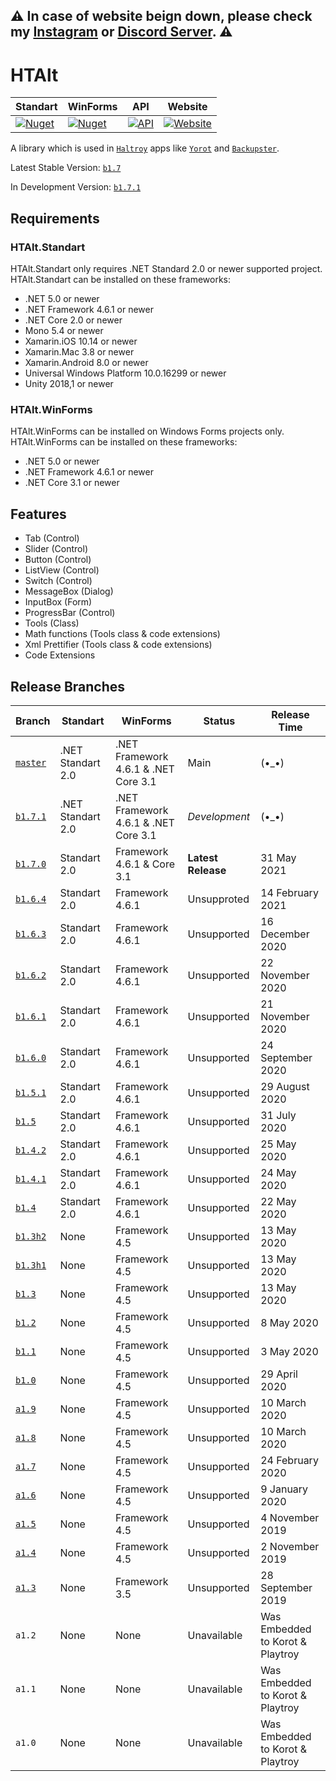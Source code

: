 ## ⚠ In case of website beign down, please check my [Instagram](https://instagram.com/haltroy_) or [Discord Server](https://discord.gg/DjZQEvZ8n5). ⚠
# HTAlt
|Standart|WinForms|API|Website|
|-|-|-|-|
|[![Nuget](https://img.shields.io/nuget/dt/HTAlt.Standart?label=Nuget&style=for-the-badge)](https://www.nuget.org/packages/HTAlt.Standart)|[![Nuget](https://img.shields.io/nuget/dt/HTAlt.WinForms?label=Nuget&style=for-the-badge)](https://www.nuget.org/packages/HTAlt.WinForms)| [![API](https://img.shields.io/badge/HTAlt-API%20Docs-blue?style=for-the-badge)](http://htalt.haltroy.com) | [![Website](https://img.shields.io/badge/haltroy-Website-blue?style=for-the-badge)](https://haltroy.com) |



A library which is used in [`Haltroy`](http://haltroy.com) apps like [`Yorot`](https://github.com/haltroy/Yorot) and [`Backupster`](https://haltroy.com/Backupster.html).

Latest Stable Version: [`b1.7`](https://github.com/Haltroy/HTAlt/releases/tag/b1.7.0)

In Development Version: [`b1.7.1`](https://github.com/Haltroy/HTAlt/releases/tag/b1.7.1)

## Requirements
### HTAlt.Standart
HTAlt.Standart only requires .NET Standard 2.0 or newer supported project. HTAlt.Standart can be installed on these frameworks:
 - .NET 5.0 or newer
 - .NET Framework 4.6.1 or newer
 - .NET Core 2.0 or newer
 - Mono 5.4 or newer
 - Xamarin.iOS 10.14 or newer
 - Xamarin.Mac 3.8 or newer
 - Xamarin.Android 8.0 or newer
 - Universal Windows Platform 10.0.16299 or newer
 - Unity 2018,1 or newer

### HTAlt.WinForms
HTAlt.WinForms can be installed on Windows Forms projects only. HTAlt.WinForms can be installed on these frameworks:
 - .NET 5.0 or newer
 - .NET Framework 4.6.1 or newer
 - .NET Core 3.1 or newer

## Features
 - Tab (Control)
 - Slider (Control)
 - Button (Control)
 - ListView (Control)
 - Switch (Control)
 - MessageBox (Dialog)
 - InputBox (Form)
 - ProgressBar (Control)
 - Tools (Class)
 - Math functions (Tools class & code extensions) 
 - Xml Prettifier (Tools class & code extensions)
 - Code Extensions

 ## Release Branches

| Branch                                                               | Standart | WinForms | Status | Release Time |
|----------------------------------------------------------------------|---------------|---------------------|----------|------------|
| [`master`](https://github.com/haltroy/htalt)              | .NET Standart 2.0 | .NET Framework 4.6.1 & .NET Core 3.1 | Main | (•_•) |
| [`b1.7.1`](https://github.com/haltroy/htalt/tree/b1.7.1) | .NET Standart 2.0 | .NET Framework 4.6.1 & .NET Core 3.1 | *Development* | (•_•) |
| [`b1.7.0`](https://github.com/haltroy/htalt/tree/b1.7.0) | Standart 2.0 | Framework 4.6.1 & Core 3.1 | **Latest Release** | 31 May 2021 |
| [`b1.6.4`](https://github.com/haltroy/htalt/tree/b1.6.4) | Standart 2.0 | Framework 4.6.1 | Unsupproted | 14 February 2021 |
| [`b1.6.3`](https://github.com/haltroy/htalt/tree/b1.6.3) | Standart 2.0 | Framework 4.6.1 | Unsupported | 16 December 2020 |
| [`b1.6.2`](https://github.com/haltroy/htalt/tree/b1.6.2) | Standart 2.0 | Framework 4.6.1 | Unsupported | 22 November 2020 |
| [`b1.6.1`](https://github.com/haltroy/htalt/tree/b1.6.1) | Standart 2.0 | Framework 4.6.1 | Unsupported | 21 November 2020 |
| [`b1.6.0`](https://github.com/haltroy/htalt/tree/b1.6.0) | Standart 2.0 | Framework 4.6.1 | Unsupported | 24 September 2020 |
| [`b1.5.1`](https://github.com/haltroy/htalt/tree/b1.5.1) | Standart 2.0 | Framework 4.6.1 | Unsupported | 29 August 2020 |
| [`b1.5`](https://github.com/haltroy/htalt/tree/b1.5) | Standart 2.0 | Framework 4.6.1 | Unsupported | 31 July 2020 |
| [`b1.4.2`](https://github.com/haltroy/htalt/tree/b1.4.2) | Standart 2.0 | Framework 4.6.1 | Unsupported | 25 May 2020 |
| [`b1.4.1`](https://github.com/haltroy/htalt/tree/b1.4.1) | Standart 2.0 | Framework 4.6.1 | Unsupported | 24 May 2020 |
| [`b1.4`](https://github.com/haltroy/htalt/tree/b1.4) | Standart 2.0 | Framework 4.6.1 | Unsupported | 22 May 2020 |
| [`b1.3h2`](https://github.com/haltroy/htalt/tree/b1.3h2) | None | Framework 4.5 | Unsupported | 13 May 2020 |
| [`b1.3h1`](https://github.com/haltroy/htalt/tree/b1.3h1) | None | Framework 4.5 | Unsupported | 13 May 2020 |
| [`b1.3`](https://github.com/haltroy/htalt/tree/b1.3) | None | Framework 4.5 | Unsupported | 13 May 2020 |
| [`b1.2`](https://github.com/haltroy/htalt/tree/b1.2) | None | Framework 4.5 | Unsupported | 8 May 2020 |
| [`b1.1`](https://github.com/haltroy/htalt/tree/b1.1) | None | Framework 4.5 | Unsupported | 3 May 2020 |
| [`b1.0`](https://github.com/haltroy/htalt/tree/b1.0) | None | Framework 4.5 | Unsupported | 29 April 2020 |
| [`a1.9`](https://github.com/haltroy/htalt/tree/a1.9) | None | Framework 4.5 | Unsupported | 10 March 2020 |
| [`a1.8`](https://github.com/haltroy/htalt/tree/a1.8) | None | Framework 4.5 | Unsupported | 10 March 2020 |
| [`a1.7`](https://github.com/haltroy/htalt/tree/a1.7) | None | Framework 4.5 | Unsupported | 24 February 2020 |
| [`a1.6`](https://github.com/haltroy/htalt/tree/a1.6) | None | Framework 4.5 | Unsupported | 9 January 2020 |
| [`a1.5`](https://github.com/haltroy/htalt/tree/a1.5) | None | Framework 4.5 | Unsupported | 4 November 2019 |
| [`a1.4`](https://github.com/haltroy/htalt/tree/a1.4) | None | Framework 4.5 | Unsupported | 2 November 2019 |
| [`a1.3`](https://github.com/haltroy/htalt/tree/a1.4) | None | Framework 3.5 | Unsupported | 28 September 2019 |
| `a1.2` | None | None | Unavailable | Was Embedded to Korot & Playtroy |
| `a1.1` | None | None | Unavailable | Was Embedded to Korot & Playtroy |
| `a1.0` | None | None | Unavailable | Was Embedded to Korot & Playtroy |

